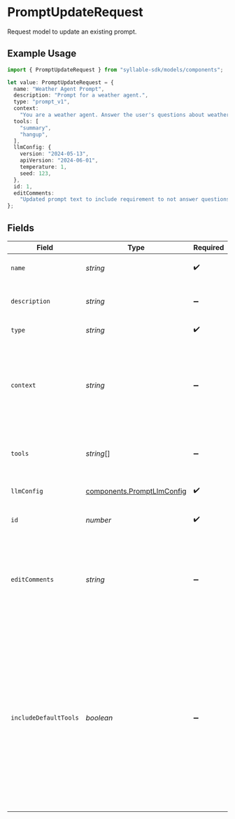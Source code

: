 # PromptUpdateRequest

Request model to update an existing prompt.

## Example Usage

```typescript
import { PromptUpdateRequest } from "syllable-sdk/models/components";

let value: PromptUpdateRequest = {
  name: "Weather Agent Prompt",
  description: "Prompt for a weather agent.",
  type: "prompt_v1",
  context:
    "You are a weather agent. Answer the user's questions about weather and nothing else.",
  tools: [
    "summary",
    "hangup",
  ],
  llmConfig: {
    version: "2024-05-13",
    apiVersion: "2024-06-01",
    temperature: 1,
    seed: 123,
  },
  id: 1,
  editComments:
    "Updated prompt text to include requirement to not answer questions that aren't about weather.",
};
```

## Fields

| Field                                                                                                                                                                                                                                            | Type                                                                                                                                                                                                                                             | Required                                                                                                                                                                                                                                         | Description                                                                                                                                                                                                                                      | Example                                                                                                                                                                                                                                          |
| ------------------------------------------------------------------------------------------------------------------------------------------------------------------------------------------------------------------------------------------------ | ------------------------------------------------------------------------------------------------------------------------------------------------------------------------------------------------------------------------------------------------ | ------------------------------------------------------------------------------------------------------------------------------------------------------------------------------------------------------------------------------------------------ | ------------------------------------------------------------------------------------------------------------------------------------------------------------------------------------------------------------------------------------------------ | ------------------------------------------------------------------------------------------------------------------------------------------------------------------------------------------------------------------------------------------------ |
| `name`                                                                                                                                                                                                                                           | *string*                                                                                                                                                                                                                                         | :heavy_check_mark:                                                                                                                                                                                                                               | The prompt name                                                                                                                                                                                                                                  | Weather Agent Prompt                                                                                                                                                                                                                             |
| `description`                                                                                                                                                                                                                                    | *string*                                                                                                                                                                                                                                         | :heavy_minus_sign:                                                                                                                                                                                                                               | The description of the prompt                                                                                                                                                                                                                    | Prompt for a weather agent.                                                                                                                                                                                                                      |
| `type`                                                                                                                                                                                                                                           | *string*                                                                                                                                                                                                                                         | :heavy_check_mark:                                                                                                                                                                                                                               | The type of the prompt                                                                                                                                                                                                                           | prompt_v1                                                                                                                                                                                                                                        |
| `context`                                                                                                                                                                                                                                        | *string*                                                                                                                                                                                                                                         | :heavy_minus_sign:                                                                                                                                                                                                                               | The prompt text that will be sent to the LLM at the beginning of the conversation                                                                                                                                                                | You are a weather agent. Answer the user's questions about weather and nothing else.                                                                                                                                                             |
| `tools`                                                                                                                                                                                                                                          | *string*[]                                                                                                                                                                                                                                       | :heavy_minus_sign:                                                                                                                                                                                                                               | Names of tools to which the prompt has access                                                                                                                                                                                                    | [<br/>"summary",<br/>"hangup"<br/>]                                                                                                                                                                                                              |
| `llmConfig`                                                                                                                                                                                                                                      | [components.PromptLlmConfig](../../models/components/promptllmconfig.md)                                                                                                                                                                         | :heavy_check_mark:                                                                                                                                                                                                                               | LLM configuration for a prompt.                                                                                                                                                                                                                  |                                                                                                                                                                                                                                                  |
| `id`                                                                                                                                                                                                                                             | *number*                                                                                                                                                                                                                                         | :heavy_check_mark:                                                                                                                                                                                                                               | The internal ID of the prompt                                                                                                                                                                                                                    | 1                                                                                                                                                                                                                                                |
| `editComments`                                                                                                                                                                                                                                   | *string*                                                                                                                                                                                                                                         | :heavy_minus_sign:                                                                                                                                                                                                                               | The comments for the most recent edit to the prompt                                                                                                                                                                                              | Updated prompt text to include requirement to not answer questions that aren't about weather.                                                                                                                                                    |
| `includeDefaultTools`                                                                                                                                                                                                                            | *boolean*                                                                                                                                                                                                                                        | :heavy_minus_sign:                                                                                                                                                                                                                               | Whether to include the default tools (`summary`, `hangup`) in the list of tools for the prompt. If you remove one of the default tools from your prompt, you might want to disable this option so that the tool is not added again when updated. | true                                                                                                                                                                                                                                             |
